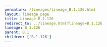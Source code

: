 ```yaml
---
permalink: /lineages/lineage_B.1.126.html
layout: lineage_page
title: Lineage B.1.126
redirect_to: ../lineage.html?lineage=B.1.126
lineage: B.1.126
parent: B.1
children: ['B.1.126']
---
```

